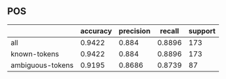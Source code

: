 
## POS

|                  | accuracy | precision | recall | support |
|------------------|----------|-----------|--------|---------|
| all              | 0.9422   | 0.884     | 0.8896 | 173     |
| known-tokens     | 0.9422   | 0.884     | 0.8896 | 173     |
| ambiguous-tokens | 0.9195   | 0.8686    | 0.8739 | 87      |

